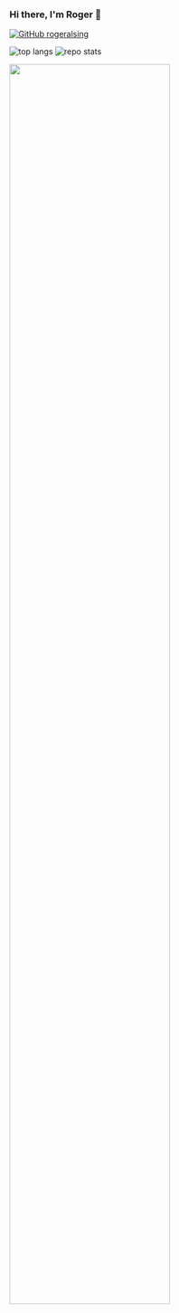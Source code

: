 ### Hi there, I'm Roger 👋

[![GitHub rogeralsing](https://img.shields.io/github/followers/rogeralsing?label=follow&style=social)](https://github.com/rogeralsing)


![top langs](https://github-readme-stats.vercel.app/api/top-langs/?username=rogeralsing&hide=jupyter%20notebook,html,javascript)
![repo stats](https://github-readme-stats.vercel.app/api?username=rogeralsing&show_icons=true&line_height=27)

[ <img style="width:75%" src="https://cr-ss-service.azurewebsites.net/api/ScreenShot?widget=summary&username=rogeralsing"/> ](https://profile.codersrank.io/user/rogeralsing)
